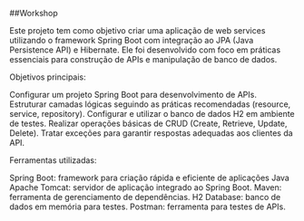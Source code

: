 ##Workshop

Este projeto tem como objetivo criar uma aplicação de web services utilizando o framework Spring Boot com integração ao JPA (Java Persistence API) e Hibernate. Ele foi desenvolvido com foco em práticas essenciais para construção de APIs e manipulação de banco de dados.

Objetivos principais:

Configurar um projeto Spring Boot para desenvolvimento de APIs.
Estruturar camadas lógicas seguindo as práticas recomendadas (resource, service, repository).
Configurar e utilizar o banco de dados H2 em ambiente de testes.
Realizar operações básicas de CRUD (Create, Retrieve, Update, Delete).
Tratar exceções para garantir respostas adequadas aos clientes da API.

Ferramentas utilizadas:

Spring Boot: framework para criação rápida e eficiente de aplicações Java
Apache Tomcat: servidor de aplicação integrado ao Spring Boot.
Maven: ferramenta de gerenciamento de dependências.
H2 Database: banco de dados em memória para testes.
Postman: ferramenta para testes de APIs.
